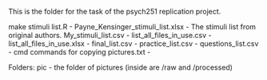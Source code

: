 This is the folder for the task of the psych251 replication project.

make stimuli list.R - 
Payne_Kensinger_stimuli_list.xlsx - The stimuli list from original authors.
My_stimuli_list.csv - 
list_all_files_in_use.csv - 
list_all_files_in_use.xlsx - 
final_list.csv - 
practice_list.csv - 
questions_list.csv - 
cmd commands for copying pictures.txt - 

Folders:
pic - the folder of pictures (inside are /raw and /processed)
